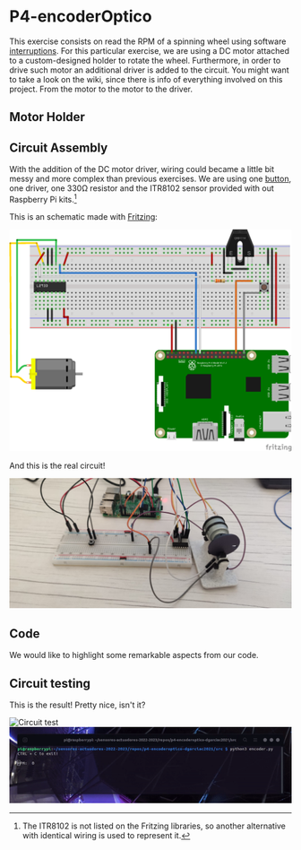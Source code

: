 # P4-encoderOptico

This exercise consists on read the RPM of a spinning wheel using software [interruptions](https://github.com/clases-julio/p3-interruptions-dgarciac2021/wiki/Interrupt). For this particular exercise, we are using a DC motor attached to a custom-designed holder to rotate the wheel. Furthermore, in order to drive such motor an additional driver is added to the circuit. You might want to take a look on the wiki, since there is info of everything involved on this project. From the motor to the motor to the driver.

## Motor Holder

## Circuit Assembly

With the addition of the DC motor driver, wiring could became a little bit messy and more complex than previous exercises. We are using one [button](https://github.com/clases-julio/p3-interruptions-dgarciac2021/wiki/Button), one driver, one 330Ω resistor and the ITR8102 sensor provided with out Raspberry Pi kits.[^1]

This is an schematic made with [Fritzing](https://fritzing.org/):

![Schematic](./doc/img/schematic.png)

And this is the real circuit!

![aerial view](./doc/img/aerial-view.jpg)

## Code

We would like to highlight some remarkable aspects from our code.

## Circuit testing

This is the result! Pretty nice, isn't it?

![Circuit test](./doc/img/rpmDemoL.gif)
![Circuit test](./doc/img/rpmDemoT.gif)

[^1]: The ITR8102 is not listed on the Fritzing libraries, so another alternative with identical wiring is used to represent it.
